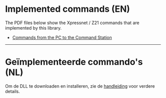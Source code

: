 # Implemented commands (EN)
The PDF files below show the Xpressnet / Z21 commands that are implemented by this library.
- <a href="XpressNet PC-Zentrale.pdf" target="_blank">Commands from the PC to the Command Station</a>
---

# Geïmplementeerde commando's (NL)


Om de DLL te downloaden en installeren, zie de [handleiding](DLL/Install/Installeren-Dll.md) voor verdere details.
